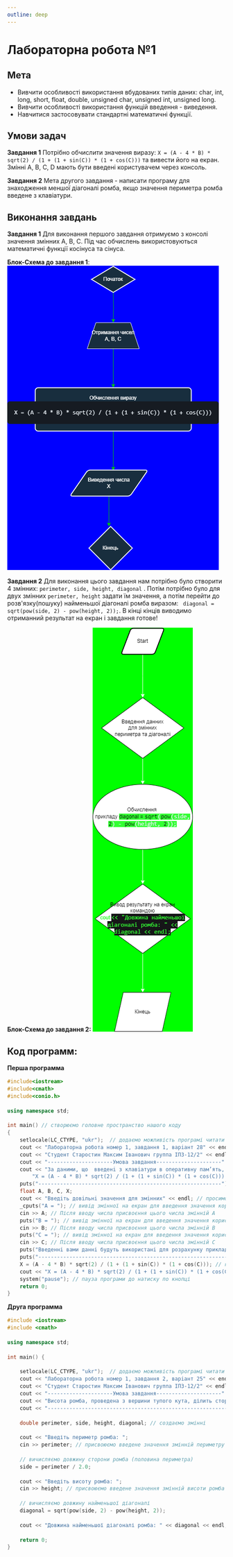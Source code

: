 ```yaml
---
outline: deep
---
```


# Лабораторна робота №1

## Мета

- Вивчити особливості використання вбудованих типів даних: char, int, long, short, float, double, unsigned char, unsigned int, unsigned long.
- Вивчити особливості використання функцій введення - виведення.
- Навчитися застосовувати стандартні математичні функції.

## Умови задач

**Завдання 1**
Потрібно обчислити значення виразу: `X = (A - 4 * B) * sqrt(2) / (1 + (1 + sin(C)) * (1 + cos(C)))` та вивести його на екран. Змінні A, B, C, D мають бути введені користувачем через консоль.

**Завдання 2**
Мета другого завдання - написати програму для знаходження меншої діагоналі ромба, якщо значення периметра ромба введене з клавіатури.


## Виконання завдань
**Завдання 1**
Для виконання першого завдання отримуємо з консолі значення змінних A, B, C. Під час обчислень використовуються математичні функції косінуса та сінуса.

**Блок-Схема до завдання 1**:
![](../assets/block-scheme_lab1_t1.png)

**Завдання 2**
Для виконання цього завдання нам потрібно було створити 4 змінних: ` perimeter, side, height, diagonal ` . Потім потрібно було для двух змінних `perimeter, height` задати їм значення, а потім перейти до розв'язку(пошуку) найменьшої діагоналі ромба виразом: ` diagonal = sqrt(pow(side, 2) - pow(height, 2));`. В кінці кінців виводимо отриманний результат на екран і завдання готове!

**Блок-Схема до завдання 2:**
![](../assets/lab1_v25_t2.png)

## Код программ:
**Перша программа**
```cpp
#include<iostream>
#include<cmath>
#include<conio.h>

using namespace std;

int main() // створюємо головне пространство нашого коду
{
	setlocale(LC_CTYPE, "ukr");  // додаємо можливість програмі читати українські літери
	cout << "Лабораторна робота номер 1, завдання 1, варiант 28" << endl; // вивід повідомлення
	cout << "Студент Старостин Максим Iванович группа IПЗ-12/2" << endl; // вивід повідомлення
	cout << "---------------------Умова завдання---------------------" << endl; // вивід повідомлення
	cout << "За даними, що  введенi з клавiатури в оперативну пам’ять, визначити значення  виразу\n"
		"X = (A - 4 * B) * sqrt(2) / (1 + (1 + sin(C)) * (1 + cos(C))) \n використовуючи математичнi функцiї, і вивести результат на екран.\nДовiльнi значення змiнних A,B,C,D ввести з клавiатури." << endl;
	puts("-----------------------------------------------------------"); // для прикраси
	float A, B, C, X;
	cout << "Введiть довiльнi значення для змiнних" << endl; // просимо користувача ввести
	_cputs("A = "); // вивід змінної на екран для введення значення користувачем
	cin >> A; // Після вводу числа присвоєння цього числа змінній A
	puts("B = "); // вивід змінної на екран для введення значення користувачем
	cin >> B; // Після вводу числа присвоєння цього числа змінній B
	puts("C = "); // вивід змінної на екран для введення значення користувачем
	cin >> C; // Після вводу числа присвоєння цього числа змінній C
	puts("Введеннi вами даннi будуть використанi для розрахунку прикладу програмою!"); // виведення повідомлення на екран
	puts("-------------------------------------------------------------------------"); // для прикраси
	X = (A - 4 * B) * sqrt(2) / (1 + (1 + sin(C)) * (1 + cos(C))); // початок обчисення
	cout << "X = (A - 4 * B) * sqrt(2) / (1 + (1 + sin(C)) * (1 + cos(C)));, result = " << X << endl; // вивiд результату на екран
	system("pause"); // пауза програми до натиску по кнопці
	return 0; 
}
```

**Друга программа**
```cpp
#include <iostream>
#include <cmath>

using namespace std;

int main() {

    setlocale(LC_CTYPE, "ukr");  // додаємо можливість програмі читати українські літери
    cout << "Лабораторна робота номер 1, завдання 2, варiант 25" << endl; // вивід повідомлення
    cout << "Студент Старостин Максим Iванович группа IПЗ-12/2" << endl; // вивід повідомлення
    cout << "---------------------Умова завдання---------------------" << endl; // вивід повідомлення
    cout << "Висота ромба, проведена з вершини тупого кута, ділить сторону навпіл.\n Знайдіть меншу діагональ, якщо значення периметра ромба введене з клавіатури." << endl; // вивід повідомлення з умовою задачі
    cout << "-----------------------------------------------------------" << endl; // для прикраси

    double perimeter, side, height, diagonal; // создаємо змінні

    cout << "Введіть периметр ромба: "; 
    cin >> perimeter; // присвоюємо введене значення змінній периметру

    // вичисляємо довжину сторони ромба (половина периметра)
    side = perimeter / 2.0;

    cout << "Введіть висоту ромба: ";
    cin >> height; // присвоюємо введене значення змінній висоти ромба

    // вичисляємо довжину найменьшої діагоналі
    diagonal = sqrt(pow(side, 2) - pow(height, 2));

    cout << "Довжина найменьшої діагоналі ромба: " << diagonal << endl; 

    return 0;
}
```
